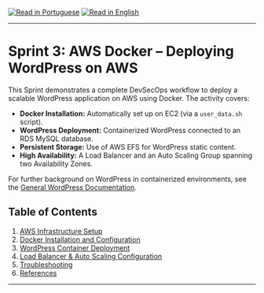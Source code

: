 [![Read in Portuguese](https://img.shields.io/badge/%F0%9F%87%A7%F0%9F%87%B7%20Portugu%C3%AAs-gray.svg)](README.pt-BR.md)
[![Read in English](https://img.shields.io/badge/%F0%9F%87%BA%F0%9F%87%B8%20English-F0FFFF.svg)](README.md)

---

# Sprint 3: AWS Docker – Deploying WordPress on AWS

This Sprint demonstrates a complete DevSecOps workflow to deploy a scalable WordPress application on AWS using Docker. The activity covers:

- **Docker Installation:** Automatically set up on EC2 (via a `user_data.sh` script).
- **WordPress Deployment:** Containerized WordPress connected to an RDS MySQL database.
- **Persistent Storage:** Use of AWS EFS for WordPress static content.
- **High Availability:** A Load Balancer and an Auto Scaling Group spanning two Availability Zones.

For further background on WordPress in containerized environments, see the [General WordPress Documentation](../general/wordpress/wordpress.md).

## Table of Contents
1. [AWS Infrastructure Setup](aws_infrastructure/aws_infrastructure.md)
2. [Docker Installation and Configuration](docker_setup/docker_setup.md)
3. [WordPress Container Deployment](wordpress_deployment/wordpress_deployment.md)
4. [Load Balancer & Auto Scaling Configuration](lb_autoscaling/lb_autoscaling.md)
5. [Troubleshooting](troubleshooting/troubleshooting.md)
6. [References](references/references.md)

---